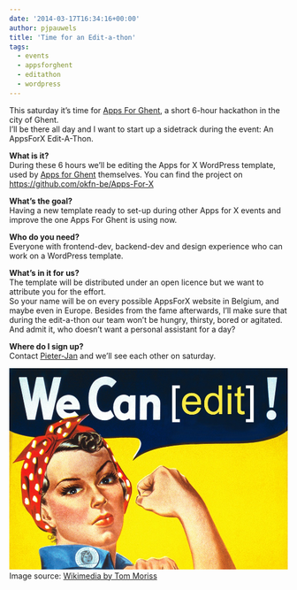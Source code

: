 ```yaml
---
date: '2014-03-17T16:34:16+00:00'
author: pjpauwels
title: 'Time for an Edit-a-thon'
tags:
  - events
  - appsforghent
  - editathon
  - wordpress
---
```


This saturday it’s time for [Apps For Ghent](http://appsforghent.be/), a short 6-hour hackathon in the city of Ghent.  
I’ll be there all day and I want to start up a sidetrack during the event: An AppsForX Edit-A-Thon.

**What is it?**  
During these 6 hours we’ll be editing the Apps for X WordPress template, used by [Apps for Ghent](http://appsforghent.be/) themselves. You can find the project on <https://github.com/okfn-be/Apps-For-X>

**What’s the goal?**  
Having a new template ready to set-up during other Apps for X events and improve the one Apps For Ghent is using now.

**Who do you need?**  
Everyone with frontend-dev, backend-dev and design experience who can work on a WordPress template.

**What’s in it for us?**  
The template will be distributed under an open licence but we want to attribute you for the effort.  
So your name will be on every possible AppsForX website in Belgium, and maybe even in Europe. Besides from the fame afterwards, I’ll make sure that during the edit-a-thon our team won’t be hungry, thirsty, bored or agitated. And admit it, who doesn’t want a personal assistant for a day?

**Where do I sign up?**  
Contact [Pieter-Jan](mailto:pieter-jan.pauwels@okfn.org) and we’ll see each other on saturday.

![We_Can_Edit](We_Can_Edit.png)  
Image source: [Wikimedia by Tom Moriss](http://upload.wikimedia.org/wikipedia/commons/3/3f/We_Can_Edit.jpg)
